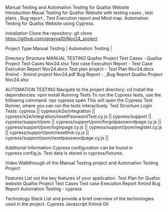 Manual Testing and Automation Testing for Quafox Website                                            
Introduction
Maual Testing for Quafox Website with testing cases , test plans , Bug report , Test Execution report and Mind map. Automation Testing for Quafox Website using Cypress.

installation Clone the repository: git clone https://github.com/gnavya10/Nov24_project

Project Type
Manual Testing | Automation Testing |

Directory Structure
MANUAL TESTING
Quafox Project Test Cases - Quafox Project Test Cases Nov24.xlsx
Test case Execution Report - Test Case Execution Report Nov24.docx
Test plan project - Test Plan Nov24.docx
Xmind - Xmind project Nov24.pdf
Bug Report - _Bug Report Quafox Project Nov24.xlsx

AUTOMATION TESTING
Navigate to the project directory: cd
Install the dependencies: npm install
Running Tests To run the Cypress tests, use the following command:
npx cypress open
This will open the Cypress Test Runner, where you can run the tests interactively.
Test Structure Login Tests: cypress || cypress/e2e/integration || cypress/e2e/integration/resetPasswordTest.cy.js || 
cypress/support || cypress/support/pom || cypress/support/pom/forgotpasswordpage.cy.js || 
cypress/support/pom/loginpage.cy.js || cypress/support/pom/register.cy.js || 
cypress/support/pom/resetlink.cy.js || cypress/support/pom/resetpasswordpage.cy.js || 

Additional Information Cypress configuration can be found in cypress.config.js. Test data is stored in cypress/fixtures.

Video Walkthrough of the Manual Testing project and Automation Testing Project


Features
List out the key features of your application.
Test Plan for Quafox website
Quafox Project Test Cases
Test case Execution Report
Xmind
Bug Report 
Automation Testing - cypress 

Technology Stack
List and provide a brief overview of the technologies used in the project.
Cypress
Javascript
Xmind
Git
